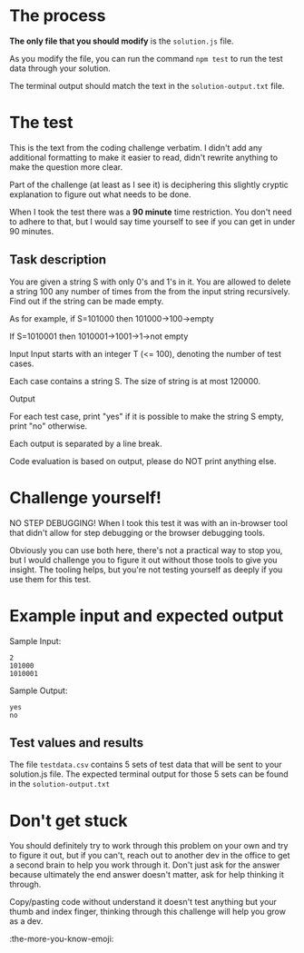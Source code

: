 # The process

**The only file that you should modify** is the `solution.js` file.

As you modify the file, you can run the command `npm test` to run the test data through your solution.

The terminal output should match the text in the `solution-output.txt` file.

# The test

This is the text from the coding challenge verbatim. I didn't add any additional formatting to make it easier to read, didn't rewrite anything to make the question more clear.

Part of the challenge (at least as I see it) is deciphering this slightly cryptic explanation to figure out what needs to be done.

When I took the test there was a **90 minute** time restriction. You don't need to adhere to that, but I would say time yourself to see if you can get in under 90 minutes.

## Task description

You are given a string S with only 0's and 1's in it. You are allowed to delete a string 100 any number of times from the from the input string recursively. Find out if the string can be made empty.

As for example, if S=101000 then 101000->100->empty

If S=1010001 then 1010001->1001->1->not empty

Input
Input starts with an integer T (<= 100), denoting the number of test cases.

Each case contains a string S. The size of string is at most 120000.

Output

For each test case, print "yes" if it is possible to make the string S empty, print "no" otherwise.

Each output is separated by a line break.

Code evaluation is based on output, please do NOT print anything else.

# Challenge yourself!

NO STEP DEBUGGING! When I took this test it was with an in-browser tool that didn't allow for step debugging or the browser debugging tools.

Obviously you can use both here, there's not a practical way to stop you, but I would challenge you to figure it out without those tools to give you insight. The tooling helps, but you're not testing yourself as deeply if you use them for this test.

# Example input and expected output

Sample Input:

```
2
101000
1010001
```

Sample Output:

```
yes
no
```

## Test values and results

The file `testdata.csv` contains 5 sets of test data that will be sent to your solution.js file. The expected terminal output for those 5 sets can be found in the `solution-output.txt`

# Don't get stuck

You should definitely try to work through this problem on your own and try to figure it out, but if you can't, reach out to another dev in the office to get a second brain to help you work through it. Don't just ask for the answer because ultimately the end answer doesn't matter, ask for help thinking it through.

Copy/pasting code without understand it doesn't test anything but your thumb and index finger, thinking through this challenge will help you grow as a dev.

:the-more-you-know-emoji:
